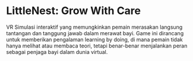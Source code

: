 # LittleNest: Grow With Care
VR Simulasi interaktif yang memungkinkan pemain merasakan langsung tantangan dan tanggung jawab dalam merawat bayi. Game ini dirancang untuk memberikan pengalaman learning by doing, di mana pemain tidak hanya melihat atau membaca teori, tetapi benar-benar menjalankan peran sebagai penjaga bayi dalam dunia virtual.
